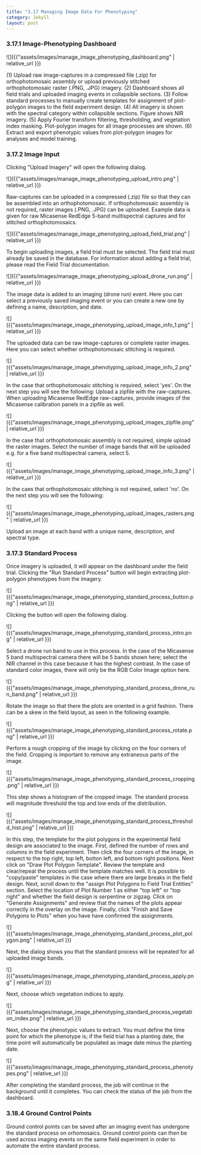 ```yaml
---
title: "3.17 Managing Image Data For Phenotyping"
category: Jekyll
layout: post
---
```


### 3.17.1 Image-Phenotyping Dashboard

![]({{"assets/images/manage_image_phenotyping_dashboard.png" | relative_url }})

(1) Upload raw image-captures in a compressed file (.zip) for orthophotomosaic assembly or upload previously stitched orthophotomosaic raster (.PNG, .JPG) imagery. (2) Dashboard shows all field trials and uploaded imaging events in collapsible sections. (3) Follow standard processes to manually create templates for assignment of plot-polygon images to the field experiment design. (4) All imagery is shown with the spectral category within collapsible sections. Figure shows NIR imagery. (5) Apply Fourier transform filtering, thresholding, and vegetation index masking. Plot-polygon images for all image processes are shown. (6) Extract and export phenotypic values from plot-polygon images for analyses and model training.

### 3.17.2 Image Input

Clicking "Upload Imagery" will open the following dialog.

![]({{"assets/images/manage_image_phenotyping_upload_intro.png" | relative_url }})

Raw-captures can be uploaded in a compressed (.zip) file so that they can be assembled into an orthophotomosaic. If orthophotomosaic assembly is not required, raster images (.PNG, .JPG) can be uploaded. Example data is given for raw Micasense RedEdge 5-band multispectral captures and for stitched orthophotomosaics.

![]({{"assets/images/manage_image_phenotyping_upload_field_trial.png" | relative_url }})

To begin uploading images, a field trial must be selected. The field trial must already be saved in the database. For information about adding a field trial, please read the Field Trial documentation.

![]({{"assets/images/manage_image_phenotyping_upload_drone_run.png" | relative_url }})

The image data is added to an imaging (drone run) event. Here you can select a previously saved imaging event or you can create a new one by defining a name, description, and date.

![]({{"assets/images/manage_image_phenotyping_upload_image_info_1.png" | relative_url }})

The uploaded data can be raw image-captures or complete raster images. Here you can select whether orthophotomosaic stitching is required.

![]({{"assets/images/manage_image_phenotyping_upload_image_info_2.png" | relative_url }})

In the case that orthophotomosaic stitching is required, select 'yes'. On the next step you will see the following:
Upload a zipfile with the raw-captures.
When uploading Micasense RedEdge raw-captures, provide images of the Micasense calibration panels in a zipfile as well.

![]({{"assets/images/manage_image_phenotyping_upload_images_zipfile.png" | relative_url }})

In the case that orthophotomosaic assembly is not required, simple upload the raster images. Select the number of image bands that will be uploaded e.g. for a five band multispectral camera, select 5.

![]({{"assets/images/manage_image_phenotyping_upload_image_info_3.png" | relative_url }})

In the caes that orthophotomosaic stitching is not required, select 'no'. On the next step you will see the following:

![]({{"assets/images/manage_image_phenotyping_upload_images_rasters.png" | relative_url }})

Upload an image at each band with a unique name, description, and spectral type.

### 3.17.3 Standard Process

Once imagery is uploaded, it will appear on the dashboard under the field trial. Clicking the "Run Standard Process" button will begin extracting plot-polygon phenotypes from the imagery.

![]({{"assets/images/manage_image_phenotyping_standard_process_button.png" | relative_url }})

Clicking the button will open the following dialog.

![]({{"assets/images/manage_image_phenotyping_standard_process_intro.png" | relative_url }})

Select a drone run band to use in this process. In the case of the Micasense 5 band multispectral camera there will be 5 bands shown here; select the NIR channel in this case because it has the highest contrast. In the case of standard color images, there will only be the RGB Color Image option here.

![]({{"assets/images/manage_image_phenotyping_standard_process_drone_run_band.png" | relative_url }})

Rotate the image so that there the plots are oriented in a grid fashion. There can be a skew in the field layout, as seen in the following example.

![]({{"assets/images/manage_image_phenotyping_standard_process_rotate.png" | relative_url }})

Perform a rough cropping of the image by clicking on the four corners of the field. Cropping is important to remove any extraneous parts of the image.

![]({{"assets/images/manage_image_phenotyping_standard_process_cropping.png" | relative_url }})

This step shows a histogram of the cropped image. The standard process will magnitude threshold the top and low ends of the distribution.

![]({{"assets/images/manage_image_phenotyping_standard_process_threshold_hist.png" | relative_url }})

In this step, the template for the plot polygons in the experimental field design are associated to the image. First, defined the number of rows and columns in the field experiment. Then click the four corners of the image, in respect to the top right, top left, botton left, and bottom right positions. Next click on "Draw Plot Polygon Template". Review the template and clear/repeat the process until the template matches well. It is possible to "copy/paste" templates in the case where there are large breaks in the field design. Next, scroll down to the "assign Plot Polygons to Field Trial Entities" section. Select the location of Plot Number 1 as either "top left" or "top right" and whether the field design is serpentine or zigzag. Click on "Generate Assignments" and review that the names of the plots appear correctly in the overlay on the image. Finally, click "Finish and Save Polygons to Plots" when you have have confirmed the assignments.

![]({{"assets/images/manage_image_phenotyping_standard_process_plot_polygon.png" | relative_url }})

Next, the dialog shows you that the standard process will be repeated for all uploaded image bands.

![]({{"assets/images/manage_image_phenotyping_standard_process_apply.png" | relative_url }})

Next, choose which vegetation indices to apply.

![]({{"assets/images/manage_image_phenotyping_standard_process_vegetation_index.png" | relative_url }})

Next, choose the phenotypic values to extract. You must define the time point for which the phenotype is; if the field trial has a planting date, the time point will automatically be populated as image date minus the planting date.

![]({{"assets/images/manage_image_phenotyping_standard_process_phenotypes.png" | relative_url }})

After completing the standard process, the job will continue in the background until it completes. You can check the status of the job from the dashboard.

### 3.18.4 Ground Control Points

Ground control points can be saved after an imaging event has undergone the standard process on orhomosaics. Ground control points can then be used across imaging events on the same field experiment in order to automate the entire standard process.
